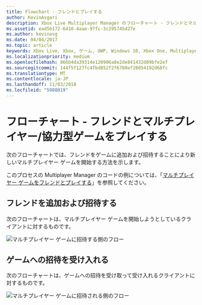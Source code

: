 ```yaml
---
title: Flowchart - フレンドとプレイする
author: KevinAsgari
description: Xbox Live Multiplayer Manager のフローチャート - フレンドとマルチプレイヤー/協力型ゲームをプレイします。
ms.assetid: ead5b172-6410-4aae-97fc-3c295745d27e
ms.author: kevinasg
ms.date: 04/04/2017
ms.topic: article
keywords: Xbox Live, Xbox, ゲーム, UWP, Windows 10, Xbox One, Multiplayer Manager, フローチャート
ms.localizationpriority: medium
ms.openlocfilehash: 866b4da39314e120906a8e2de841432d09bfe2ef
ms.sourcegitcommit: 144f5f127fc4fbd852f2f6780ef26054192d68fc
ms.translationtype: MT
ms.contentlocale: ja-JP
ms.lasthandoff: 11/03/2018
ms.locfileid: "5988019"
---
```

# <a name="flowchart---play-a-multiplayerco-op-game-with-friends"></a>フローチャート - フレンドとマルチプレイヤー/協力型ゲームをプレイする

次のフローチャートでは、フレンドをゲームに追加および招待することにより新しいマルチプレイヤー ゲームを開始する方法を示します。

このプロセスの Multiplayer Manager のコードの例については、「[マルチプレイヤー ゲームをフレンドとプレイする](../play-multiplayer-with-friends.md)」を参照してください。

## <a name="add-and-invite-friends"></a>フレンドを追加および招待する

次のフローチャートは、マルチプレイヤー ゲームを開始しようとしているクライアントに対するものです。

![マルチプレイヤー ゲームに招待する側のフロー](../../../images/multiplayer/mpm-play-with-friends-inviter.png)

## <a name="accept-an-invite-to-a-game"></a>ゲームへの招待を受け入れる

次のフローチャートは、ゲームへの招待を受け取って受け入れるクライアントに対するものです。

![マルチプレイヤー ゲームに招待される側のフロー](../../../images/multiplayer/mpm-play-with-friends-invitee.png)
